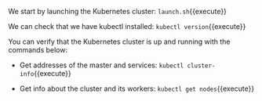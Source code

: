 
We start by launching the Kubernetes cluster:
 `launch.sh`{{execute}}

We can check that we have kubectl installed: `kubectl version`{{execute}}

You can verify that the Kubernetes cluster is up and running with the commands below:

- Get addresses of the master and services: `kubectl cluster-info`{{execute}}

- Get info about the cluster and its workers: `kubectl get nodes`{{execute}}

